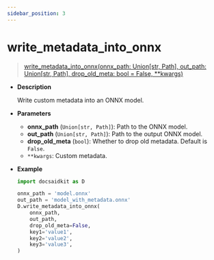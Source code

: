 ```yaml
---
sidebar_position: 3
---
```


# write_metadata_into_onnx

> [write_metadata_into_onnx(onnx_path: Union[str, Path], out_path: Union[str, Path], drop_old_meta: bool = False, **kwargs)](https://github.com/DocsaidLab/DocsaidKit/blob/012540eebaebb2718987dd3ec0f7dcf40f403caa/docsaidkit/onnxengine/metadata.py#L20)

- **Description**

    Write custom metadata into an ONNX model.

- **Parameters**

    - **onnx_path** (`Union[str, Path]`): Path to the ONNX model.
    - **out_path** (`Union[str, Path]`): Path to the output ONNX model.
    - **drop_old_meta** (`bool`): Whether to drop old metadata. Default is `False`.
    - `**kwargs`: Custom metadata.

- **Example**

    ```python
    import docsaidkit as D

    onnx_path = 'model.onnx'
    out_path = 'model_with_metadata.onnx'
    D.write_metadata_into_onnx(
        onnx_path,
        out_path,
        drop_old_meta=False,
        key1='value1',
        key2='value2',
        key3='value3',
    )
    ```
